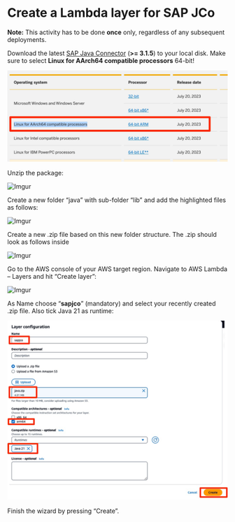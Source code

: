 # Create a Lambda layer for SAP JCo

**Note:** This activity has to be done **once** only, regardless of any subsequent deployments.

Download the latest [SAP Java Connector](https://support.sap.com/en/product/connectors/jco.html) (**>= 3.1.5**) to your local disk.
Make sure to select **Linux for AArch64 compatible processors** 64-bit!

![SAPDownload](../assets/ly0.png)

Unzip the package:

![Imgur](../assets/ly1.png)

Create a new folder “java” with sub-folder “lib” and add the highlighted files as follows:

![Imgur](../assets/ly2.png)

Create a new .zip file based on this new folder structure. The .zip should look as follows inside

![Imgur](../assets/ly3.png)

Go to the AWS console of your AWS target region. Navigate to AWS Lambda – Layers and hit “Create layer”:

![Imgur](../assets/ly4.png)

As Name choose “**sapjco**” (mandatory) and select your recently created .zip file. Also tick Java 21 as runtime:

![Imgur](../assets/ly5.png)

Finish the wizard by pressing “Create”.